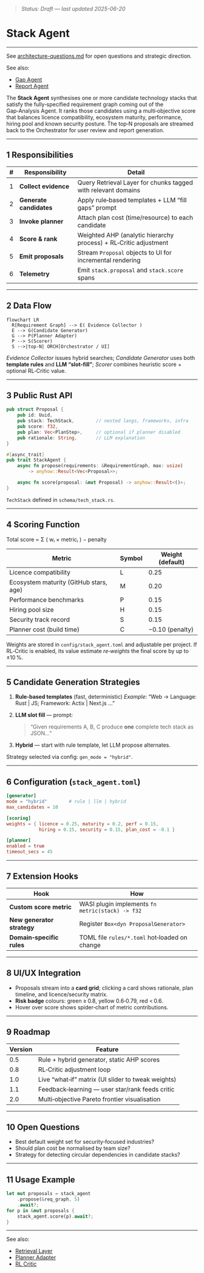 > _Status: Draft — last updated 2025-06-20_

# Stack Agent

---

See [architecture-questions.md](../Architecture%20&%20Component%20Guides/architecture-questions.md) for open questions and strategic direction.

See also:

- [Gap Agent](gap-agent.md)
- [Report Agent](report-agent.md)

The **Stack Agent** synthesises one or more candidate technology stacks that
satisfy the fully‑specified requirement graph coming out of the Gap‑Analysis
Agent. It ranks those candidates using a multi‑objective score that balances
licence compatibility, ecosystem maturity, performance, hiring pool and known
security posture. The top‑N proposals are streamed back to the Orchestrator
for user review and report generation.

---

## 1 Responsibilities

| #   | Responsibility          | Detail                                                           |
| --- | ----------------------- | ---------------------------------------------------------------- |
| 1   | **Collect evidence**    | Query Retrieval Layer for chunks tagged with relevant domains    |
| 2   | **Generate candidates** | Apply rule‑based templates + LLM “fill gaps” prompt              |
| 3   | **Invoke planner**      | Attach plan cost (time/resource) to each candidate               |
| 4   | **Score & rank**        | Weighted AHP (analytic hierarchy process) + RL‑Critic adjustment |
| 5   | **Emit proposals**      | Stream `Proposal` objects to UI for incremental rendering        |
| 6   | **Telemetry**           | Emit `stack.proposal` and `stack.score` spans                    |

---

## 2 Data Flow

```mermaid
flowchart LR
  R[Requirement Graph] --> E( Evidence Collector )
  E --> G(Candidate Generator)
  G --> P(Planner Adapter)
  P --> S(Scorer)
  S -->|top‑N| ORCH[Orchestrator / UI]
```

_Evidence Collector_ issues hybrid searches;
_Candidate Generator_ uses both **template rules** and **LLM “slot‑fill”**;
_Scorer_ combines heuristic score + optional RL‑Critic value.

---

## 3 Public Rust API

```rust
pub struct Proposal {
    pub id: Uuid,
    pub stack: TechStack,        // nested langs, frameworks, infra
    pub score: f32,
    pub plan: Vec<PlanStep>,     // optional if planner disabled
    pub rationale: String,       // LLM explanation
}

#[async_trait]
pub trait StackAgent {
    async fn propose(requirements: &RequirementGraph, max: usize)
        -> anyhow::Result<Vec<Proposal>>;

    async fn score(proposal: &mut Proposal) -> anyhow::Result<()>;
}
```

`TechStack` defined in `schema/tech_stack.rs`.

---

## 4 Scoring Function

Total score = Σ ( wᵢ × metricᵢ ) − penalty

| Metric                                 | Symbol | Weight (default) |
| -------------------------------------- | ------ | ---------------- |
| Licence compatibility                  | L      | 0.25             |
| Ecosystem maturity (GitHub stars, age) | M      | 0.20             |
| Performance benchmarks                 | P      | 0.15             |
| Hiring pool size                       | H      | 0.15             |
| Security track record                  | S      | 0.15             |
| Planner cost (build time)              | C      | −0.10 (penalty)  |

Weights are stored in `config/stack_agent.toml` and adjustable per project.
If RL‑Critic is enabled, its value estimate _re‑weights_ the final score by up
to ±10 %.

---

## 5 Candidate Generation Strategies

1. **Rule‑based templates** (fast, deterministic)
   _Example_: “Web → Language: Rust | JS; Framework: Actix | Next.js …”
2. **LLM slot fill** — prompt:

   > “Given requirements A, B, C produce **one** complete tech stack as JSON…”

3. **Hybrid** — start with rule template, let LLM propose alternates.

Strategy selected via config: `gen_mode = "hybrid"`.

---

## 6 Configuration (`stack_agent.toml`)

```toml
[generator]
mode = "hybrid"        # rule | llm | hybrid
max_candidates = 10

[scoring]
weights = { licence = 0.25, maturity = 0.2, perf = 0.15,
            hiring = 0.15, security = 0.15, plan_cost = -0.1 }

[planner]
enabled = true
timeout_secs = 45
```

---

## 7 Extension Hooks

| Hook                       | How                                              |
| -------------------------- | ------------------------------------------------ |
| **Custom score metric**    | WASI plugin implements `fn metric(stack) -> f32` |
| **New generator strategy** | Register `Box<dyn ProposalGenerator>`            |
| **Domain‑specific rules**  | TOML file `rules/*.toml` hot‑loaded on change    |

---

## 8 UI/UX Integration

- Proposals stream into a **card grid**; clicking a card shows rationale,
  plan timeline, and licence/security matrix.
- **Risk badge** colours: green ≥ 0.8, yellow 0.6‑0.79, red < 0.6.
- Hover over score shows spider‑chart of metric contributions.

---

## 9 Roadmap

| Version | Feature                                            |
| ------- | -------------------------------------------------- |
| 0.5     | Rule + hybrid generator, static AHP scores         |
| 0.8     | RL‑Critic adjustment loop                          |
| 1.0     | Live “what‑if” matrix (UI slider to tweak weights) |
| 1.1     | Feedback‑learning — user star/rank feeds critic    |
| 2.0     | Multi‑objective Pareto frontier visualisation      |

---

## 10 Open Questions

- Best default weight set for security‑focused industries?
- Should plan cost be normalised by team size?
- Strategy for detecting circular dependencies in candidate stacks?

---

## 11 Usage Example

```rust
let mut proposals = stack_agent
    .propose(&req_graph, 5)
    .await?;
for p in &mut proposals {
    stack_agent.score(p).await?;
}
```

---

See also:

- [Retrieval Layer](retrieval-layer.md)
- [Planner Adapter](planner-adapter.md)
- [RL Critic](../ai-sub-system-docs/rl-critic.md)
